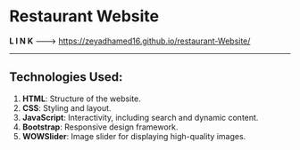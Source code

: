 # Restaurant Website

**L I N K** ---> https://zeyadhamed16.github.io/restaurant-Website/

---

## Technologies Used:
1. **HTML**: Structure of the website.
2. **CSS**: Styling and layout.
3. **JavaScript**: Interactivity, including search and dynamic content.
4. **Bootstrap**: Responsive design framework.
5. **WOWSlider**: Image slider for displaying high-quality images.
